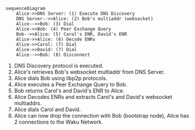 
```mermaid
sequenceDiagram
    Alice->>DNS Server: (1) Execute DNS Discovery
    DNS Server-->>Alice: (2) Bob's multiaddr (websocket)
    Alice-->>Bob: (3) Dial
    Alice->>Bob: (4) Peer Exchange Query
    Bob-->>Alice: (5) Carol's ENR, David's ENR
    Alice->>Alice: (6) Decode ENRs
    Alice->>Carol: (7) Dial
    Alice->>David: (7) Dial
    Alice-->>Bob: (8) Disconnect
```

1. DNS Discovery protocol is executed.
2. Alice's retrieves Bob's websocket multiaddr from DNS Server.
3. Alice dials Bob using libp2p protocols.
4. Alice executes a Peer Exchange Query to Bob.
5. Bob returns Carol's and David's ENR to Alice.
6. Alice Decodes ENRs and extracts Carol's and David's websocket multiaddrs.
7. Alice dials Carol and David.
8. Alice can now drop the connection with Bob (bootstrap node), Alice has 2 connections to the Waku Network.
